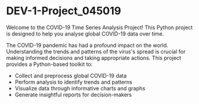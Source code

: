 # DEV-1-Project_045019

Welcome to the COVID-19 Time Series Analysis Project! This Python project is designed to help you analyse global COVID-19 data over time.

The COVID-19 pandemic has had a profound impact on the world. Understanding the trends and patterns of the virus's spread is crucial for making informed decisions and taking appropriate actions. 
This project provides a Python-based toolkit to:
- Collect and preprocess global COVID-19 data
- Perform analysis to identify trends and patterns
- Visualize data through informative charts and graphs
- Generate insightful reports for decision-makers

